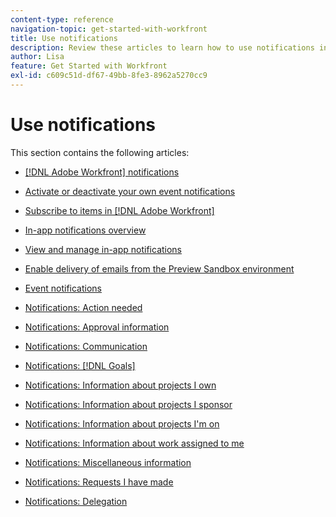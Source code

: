 ```yaml
---
content-type: reference
navigation-topic: get-started-with-workfront
title: Use notifications
description: Review these articles to learn how to use notifications in Adobe Workfront.
author: Lisa
feature: Get Started with Workfront
exl-id: c609c51d-df67-49bb-8fe3-8962a5270cc9
---
```

# Use notifications

This section contains the following articles:

* [[!DNL Adobe Workfront] notifications](../../workfront-basics/using-notifications/wf-notifications.md)
* [Activate or deactivate your own event notifications](../../workfront-basics/using-notifications/activate-or-deactivate-your-own-event-notifications.md)
* [Subscribe to items in [!DNL Adobe Workfront]](../../workfront-basics/using-notifications/subscribe-to-items-in-workfront.md)
* [In-app notifications overview](../../workfront-basics/using-notifications/in-app-notifications-overview.md)
* [View and manage in-app notifications](../../workfront-basics/using-notifications/view-and-manage-in-app-notifications.md)
* [Enable delivery of emails from the Preview Sandbox environment](../../workfront-basics/using-notifications/enable-delivery-emails-from-preview-sandbox-environment.md)
* [Event notifications](../../workfront-basics/using-notifications/event-notifications.md)

   <!--
  <li data-mc-conditions="QuicksilverOrClassic.Draft mode"><a href="../../workfront-basics/using-notifications/opt-out-of-email-notifications.md" class="MCXref xref" xrefformat="{para}">Opt out of email notifications</a> </li>
  -->

* [Notifications: Action needed](../../workfront-basics/using-notifications/notifications-action-needed.md)
* [Notifications: Approval information](../../workfront-basics/using-notifications/notifications-approval-information.md)
* [Notifications: Communication](../../workfront-basics/using-notifications/notifications-communication.md)
* [Notifications: [!DNL Goals]](../../workfront-basics/using-notifications/notifications-goals.md)
* [Notifications: Information about projects I own](../../workfront-basics/using-notifications/notifications-information-about-projects-i-own.md)
* [Notifications: Information about projects I sponsor](../../workfront-basics/using-notifications/notifications-information-about-projects-i-sponsor.md)
* [Notifications: Information about projects I'm on](../../workfront-basics/using-notifications/notifications-information-about-projects-im-on.md)
* [Notifications: Information about work assigned to me](../../workfront-basics/using-notifications/notifications-information-about-work-assigned-to-me.md)
* [Notifications: Miscellaneous information](../../workfront-basics/using-notifications/notifications-misc-information.md)
* [Notifications: Requests I have made](../../workfront-basics/using-notifications/notifications-requests-i-have-made.md)
* [Notifications: Delegation](../../workfront-basics/using-notifications/notifications-delegation.md)
